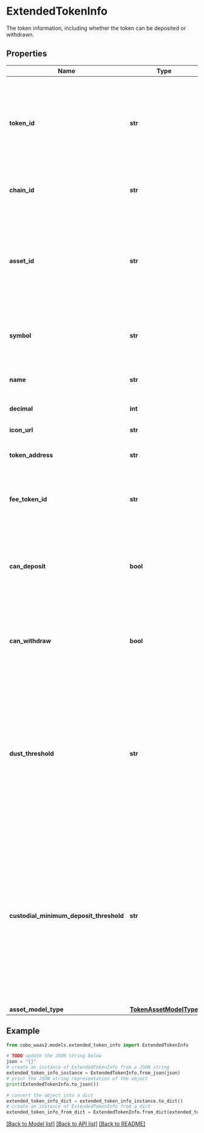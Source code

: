 # ExtendedTokenInfo

The token information, including whether the token can be deposited or withdrawn.

## Properties

Name | Type | Description | Notes
------------ | ------------- | ------------- | -------------
**token_id** | **str** | The token ID, which is the unique identifier of a token. You can retrieve the IDs of all the tokens you can use by calling [List enabled tokens](https://www.cobo.com/developers/v2/api-references/wallets/list-enabled-tokens). | 
**chain_id** | **str** | The ID of the chain on which the token operates. | 
**asset_id** | **str** | (This concept applies to Exchange Wallets only) The asset ID. An asset ID is the unique identifier of the asset held within your linked exchange account. | [optional] 
**symbol** | **str** | The token symbol, which is the abbreviated name of a token. | [optional] 
**name** | **str** | The token name, which is the full name of a token. | [optional] 
**decimal** | **int** | The token decimal. | [optional] 
**icon_url** | **str** | The URL of the token icon. | [optional] 
**token_address** | **str** | The token address, if applicable. | [optional] 
**fee_token_id** | **str** | The fee token ID. A fee token is the token with which you pay transaction fees. | [optional] 
**can_deposit** | **bool** | Whether the token can be deposited.  - &#x60;true&#x60;: The token can be deposited.  - &#x60;false&#x60;: The token cannot be deposited.  | [optional] [default to False]
**can_withdraw** | **bool** | Whether the token can be withdrawn.  - &#x60;true&#x60;: The token can be withdrawn.  - &#x60;false&#x60;: The token cannot be withdrawn.  | [optional] [default to False]
**dust_threshold** | **str** | The minimum withdrawal amount for Custodial Wallets. If your withdrawal amount is smaller than this threshold, the withdrawal request will receive an error.  Note: [Cobo Loop](https://manuals.cobo.com/en/portal/custodial-wallets/cobo-loop) transfers do not have this limitation.  | [optional] 
**custodial_minimum_deposit_threshold** | **str** | The minimum deposit amount for Custodial Wallets. If the amount you deposit to a Custodial Wallet is smaller than this threshold, the deposit will not show up on Cobo Portal or trigger any webhook events.  Note: [Cobo Loop](https://manuals.cobo.com/en/portal/custodial-wallets/cobo-loop)transfers do not have this limitation.  | [optional] 
**asset_model_type** | [**TokenAssetModelType**](TokenAssetModelType.md) |  | [optional] 

## Example

```python
from cobo_waas2.models.extended_token_info import ExtendedTokenInfo

# TODO update the JSON string below
json = "{}"
# create an instance of ExtendedTokenInfo from a JSON string
extended_token_info_instance = ExtendedTokenInfo.from_json(json)
# print the JSON string representation of the object
print(ExtendedTokenInfo.to_json())

# convert the object into a dict
extended_token_info_dict = extended_token_info_instance.to_dict()
# create an instance of ExtendedTokenInfo from a dict
extended_token_info_from_dict = ExtendedTokenInfo.from_dict(extended_token_info_dict)
```
[[Back to Model list]](../README.md#documentation-for-models) [[Back to API list]](../README.md#documentation-for-api-endpoints) [[Back to README]](../README.md)


